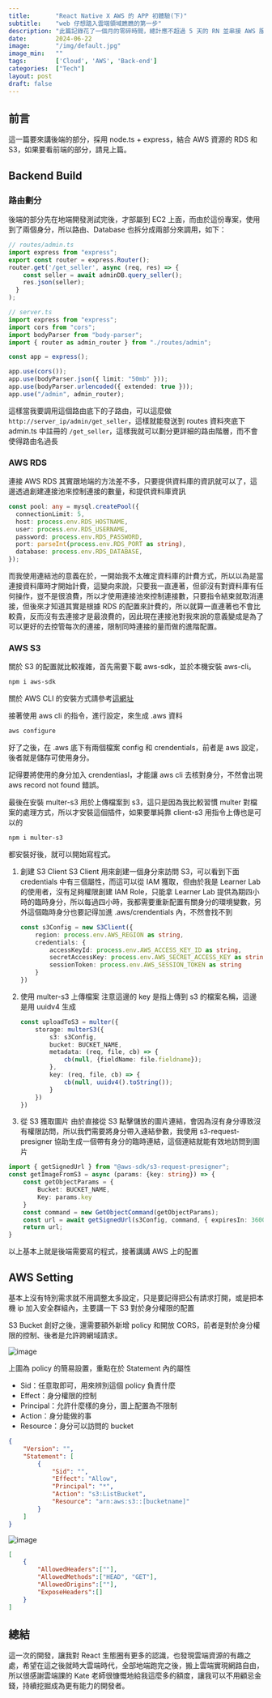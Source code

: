 ```yaml
---
title:       "React Native X AWS 的 APP 初體驗(下)"
subtitle:    "web 仔想踏入雲端領域瞧瞧的第一步"
description: "此篇記錄花了一個月的零碎時間，總計應不超過 5 天的 RN 並串接 AWS 服務的踩坑血淚史，下篇重點在於後端、雲端開發"
date:        2024-06-22
image:       "/img/default.jpg"
image_min:   ""
tags:        ['Cloud', 'AWS', 'Back-end']
categories:  ["Tech"]
layout: post
draft: false
---
```


## 前言

這一篇要來講後端的部分，採用 node.ts + express，結合 AWS 資源的 RDS 和 S3，如果要看前端的部分，請見上篇。

## Backend Build

### 路由劃分

後端的部分先在地端開發測試完後，才部屬到 EC2 上面，而由於這份專案，使用到了兩個身分，所以路由、Database 也拆分成兩部分來調用，如下：

```typescript
// routes/admin.ts
import express from "express";
export const router = express.Router();
router.get('/get_seller', async (req, res) => {
    const seller = await adminDB.query_seller();
    res.json(seller);
  }
);
```

```typescript
// server.ts
import express from "express";
import cors from "cors";
import bodyParser from "body-parser";
import { router as admin_router } from "./routes/admin";

const app = express();

app.use(cors());
app.use(bodyParser.json({ limit: "50mb" }));
app.use(bodyParser.urlencoded({ extended: true }));
app.use("/admin", admin_router);
```

這樣當我要調用這個路由底下的子路由，可以這麼做 `http://server_ip/admin/get_seller`，這樣就能發送到 routes 資料夾底下 admin.ts 中註冊的 `/get_seller`，這樣我就可以劃分更詳細的路由階層，而不會使得路由名過長

### AWS RDS

連接 AWS RDS 其實跟地端的方法差不多，只要提供資料庫的資訊就可以了，這邊透過創建連接池來控制連接的數量，和提供資料庫資訊

```typescript
const pool: any = mysql.createPool({
  connectionLimit: 5,
  host: process.env.RDS_HOSTNAME,
  user: process.env.RDS_USERNAME,
  password: process.env.RDS_PASSWORD,
  port: parseInt(process.env.RDS_PORT as string),
  database: process.env.RDS_DATABASE,
});
```

而我使用連結池的意義在於，一開始我不太確定資料庫的計費方式，所以以為是當連接資料庫時才開始計費，這變向來說，只要我一直連著，但卻沒有對資料庫有任何操作，豈不是很浪費，所以才使用連接池來控制連接數，只要指令結束就取消連接，但後來才知道其實是根據 RDS 的配置來計費的，所以就算一直連著也不會比較貴，反而沒有去連接才是最浪費的，因此現在連接池對我來說的意義變成是為了可以更好的去控管每次的連接，限制同時連接的量而做的進階配置。

### AWS S3

關於 S3 的配置就比較複雜，首先需要下載 aws-sdk，並於本機安裝 aws-cli。

```bash
npm i aws-sdk
```

關於 AWS CLI 的安裝方式請參考[這網址](https://docs.aws.amazon.com/cli/latest/userguide/getting-started-install.html)

接著使用 aws cli 的指令，進行設定，來生成 .aws 資料

```bash
aws configure
```

好了之後，在 .aws 底下有兩個檔案 config 和 crendentials，前者是 aws 設定，後者就是儲存可使用身分。

記得要將使用的身分加入 crendentiasl，才能讓 aws cli 去核對身分，不然會出現 aws record not found 錯誤。

最後在安裝 multer-s3 用於上傳檔案到 s3，這只是因為我比較習慣 multer 對檔案的處理方式，所以才安裝這個插件，如果要單純靠 client-s3 用指令上傳也是可以的

```bash
npm i multer-s3
```

都安裝好後，就可以開始寫程式。

1. 創建 S3 Client
   S3 Client 用來創建一個身分來訪問 S3，可以看到下面 credentials 中有三個屬性，而這可以從 IAM 獲取，但由於我是 Learner Lab 的使用者，沒有足夠權限創建 IAM Role，只能拿 Learner Lab 提供為期四小時的臨時身分，所以每過四小時，我都需要重新配置有關身分的環境變數，另外這個臨時身分也要記得加進 .aws/crendentials 內，不然會找不到

    ```typescript
    const s3Config = new S3Client({
        region: process.env.AWS_REGION as string,
        credentials: {
            accessKeyId: process.env.AWS_ACCESS_KEY_ID as string,
            secretAccessKey: process.env.AWS_SECRET_ACCESS_KEY as string,
            sessionToken: process.env.AWS_SESSION_TOKEN as string
        }
    })
    ```

2. 使用 multer-s3 上傳檔案
    注意這邊的 key 是指上傳到 s3 的檔案名稱，這邊是用 uuidv4 生成

    ```typescript
    const uploadToS3 = multer({
        storage: multerS3({
            s3: s3Config,
            bucket: BUCKET_NAME,
            metadata: (req, file, cb) => {
                cb(null, {fieldName: file.fieldname});
            },
            key: (req, file, cb) => {
                cb(null, uuidv4().toString());
            }
        })
    })
    ```

3. 從 S3 獲取圖片
    由於直接從 S3 點擊儲放的圖片連結，會因為沒有身分導致沒有權限訪問，所以我們需要將身分帶入連結參數，我使用 s3-request-presigner 協助生成一個帶有身分的臨時連結，這個連結就能有效地訪問到圖片

```typescript
import { getSignedUrl } from "@aws-sdk/s3-request-presigner";
const getImageFromS3 = async (params: {key: string}) => {
    const getObjectParams = {
        Bucket: BUCKET_NAME,
        Key: params.key
    }
    const command = new GetObjectCommand(getObjectParams);
    const url = await getSignedUrl(s3Config, command, { expiresIn: 3600 });
    return url;
}
```

以上基本上就是後端需要寫的程式，接著講講 AWS 上的配置

## AWS Setting

基本上沒有特別需求就不用調整太多設定，只是要記得把公有請求打開，或是把本機 ip 加入安全群組內，主要講一下 S3 對於身分權限的配置

S3 Bucket 創好之後，還需要額外新增 policy 和開放 CORS，前者是對於身分權限的控制、後者是允許跨網域請求。

![image](/img/2024-06-22/001.jpg)

上圖為 policy 的簡易設置，重點在於 Statement 內的屬性

- Sid：任意取即可，用來辨別這個 policy 負責什麼
- Effect：身分權限的控制
- Principal：允許什麼樣的身分，圖上配置為不限制
- Action：身分能做的事
- Resource：身分可以訪問的 bucket

```json
{
    "Version": "",
    "Statement": [
        {
            "Sid": "",
            "Effect": "Allow",
            "Principal": "*",
            "Action": "s3:ListBucket",
            "Resource": "arn:aws:s3::[bucketname]"
        }
    ]
}
```

![image](/img/2024-06-22/002.jpg)

```json
[
    {
        "AllowedHeaders":[""],
        "AllowedMethods":["HEAD", "GET"],
        "AllowedOrigins":[""],
        "ExposeHeaders":[]
    }
]
```

## 總結

這一次的開發，讓我對 React 生態圈有更多的認識，也發現雲端資源的有趣之處，希望在這之後就時大雲端時代，全部地端跑完之後，搬上雲端實現網路自由，所以很感謝雲端課的 Kate 老師很慷慨地給我這麼多的額度，讓我可以不用顧忌金錢，持續挖掘成為更有能力的開發者。
